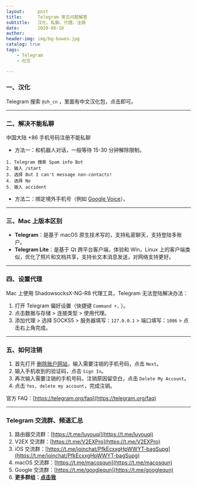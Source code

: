 ```yaml
---
layout:     post
title:      Telegram 常见问题解答
subtitle:   汉化、私聊、代理、注销
date:       2020-06-10
author:     
header-img: img/bg-bowen.jpg
catalog: true
tags:
    - Telegram
    - 社交

---
```


### 一、汉化

Telegram 搜索 `@zh_cn` ，里面有中文汉化包，点击即可。

---

### 二、解决不能私聊

中国大陆 +86 手机号码注册不能私聊

* 方法一：和机器人对话，一般等待 15-30 分钟解除限制。

```
1. Telegram 搜索 Spam info Bot
2. 输入 /start
3. 选择 But I can't message non-contacts!
4. 选择 No
5. 输入 accident
```

* 方法二：绑定境外手机号（例如 [Google Voice](https://masonincn.github.io/GoogleVoice/)）。

---

### 三、Mac 上版本区别

* **Telegram**：是基于 macOS 原生技术写的，支持私密聊天，支持登陆多账户。
* **Telegram Lite**：是基于 Qt 跨平台客户端，体验和 Win，Linux 上的客户端类似，优化了照片和文档共享，支持长文本消息发送，对网络支持更好。

---

### 四、设置代理

Mac 上使用 ShadowsocksX-NG-R8 代理工具，Telegram 无法登陆解决办法：

1. 打开 Telegram 偏好设置（快捷键 `Command +,` ）。
2. 点击数据与存储 > 连接类型 > 使用代理。
3. 添加代理 > 选择 SOCKS5 > 服务器填写：`127.0.0.1` > 端口填写：`1086` > 点击右上角完成。

---

### 五、如何注销

1. 首先打开 [删除账户网站](https://my.telegram.org/auth?to=auth%3Fto%3Ddeactivate)，输入需要注销的手机号码，点击 `Next`。
2. 输入手机收到的验证码，点击 `Sign In`。
3. 再次输入需要注销的手机号码，注销原因留空白，点击 `Delete My Account`。
4. 点击 `Yes, delete my account`，完成注销。

官方 FAQ：[https://telegram.org/faq](https://telegram.org/faq)

---

### Telegram 交流群、频道汇总
1. 路由器交流群：[https://t.me/luyouqi](https://t.me/luyouqi)
2. V2EX 交流群：[https://t.me/V2EXPro](https://t.me/V2EXPro)
3. iOS 交流群：[https://t.me/joinchat/PfkEcxxgHpWWYT-bagSupg](https://t.me/joinchat/PfkEcxxgHpWWYT-bagSupg)
4. macOS 交流群：[https://t.me/macosqun](https://t.me/macosqun)
5. Google 交流群：[https://t.me/googlequn](https://t.me/googlequn)
6. **更多群组：[点击我](https://masonme.github.io/2020/06/11/telegram-group/)**